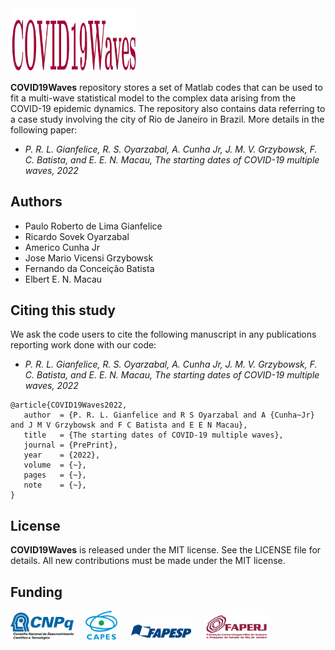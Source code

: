 <img src="logo/COVID19Waves.png" width="40%">

**COVID19Waves** repository stores a set of Matlab codes that can be used to fit a multi-wave statistical model to the complex data arising from the COVID-19 epidemic dynamics. The repository also contains data referring to a case study involving the city of Rio de Janeiro in Brazil. More details in the following paper:
- *P. R. L. Gianfelice, R. S. Oyarzabal, A. Cunha Jr, J. M. V. Grzybowsk, F. C. Batista, and E. E. N. Macau, The starting dates of COVID-19 multiple waves, 2022*

## Authors
- Paulo Roberto de Lima Gianfelice
- Ricardo Sovek Oyarzabal
- Americo Cunha Jr
- Jose Mario Vicensi Grzybowsk
- Fernando da Conceição Batista
- Elbert E. N. Macau

## Citing this study
We ask the code users to cite the following manuscript in any publications reporting work done with our code:
- *P. R. L. Gianfelice, R. S. Oyarzabal, A. Cunha Jr, J. M. V. Grzybowsk, F. C. Batista, and E. E. N. Macau, The starting dates of COVID-19 multiple waves, 2022*

```
@article{COVID19Waves2022,
   author  = {P. R. L. Gianfelice and R S Oyarzabal and A {Cunha~Jr} and J M V Grzybowsk and F C Batista and E E N Macau},
   title   = {The starting dates of COVID-19 multiple waves},
   journal = {PrePrint},
   year    = {2022},
   volume  = {~},
   pages   = {~},
   note    = {~},
}
```

## License
**COVID19Waves** is released under the MIT license. See the LICENSE file for details. All new contributions must be made under the MIT license.

## Funding

<img src="logo/cnpq.png" width="20%"> &nbsp; &nbsp; <img src="logo/capes.png" width="10%">  &nbsp; &nbsp; <img src="logo/fapesp.png" width="20%"> &nbsp; &nbsp; <img src="logo/faperj.jpg" width="20%">
